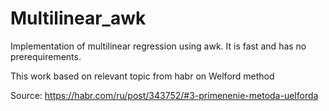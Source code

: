 # Multilinear_awk
Implementation of multilinear regression using awk. It is fast and has no prerequirements.

This work based on relevant topic from habr on Welford method

Source: https://habr.com/ru/post/343752/#3-primenenie-metoda-uelforda

